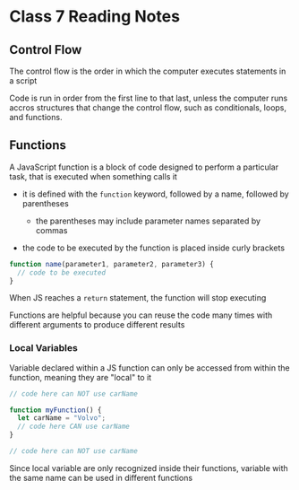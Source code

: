 # Class 7 Reading Notes

## Control Flow

The control flow is the order in which the computer executes statements in a script

Code is run in order from the first line to that last, unless the computer runs accros structures that change the control flow, such as conditionals, loops, and functions.

## Functions

A JavaScript function is a block of code designed to perform a particular task, that is executed when something calls it

- it is defined with the `function` keyword, followed by a name, followed by parentheses

  - the parentheses may include parameter names separated by commas

- the code to be executed by the function is placed inside curly brackets

```javascript
function name(parameter1, parameter2, parameter3) {
  // code to be executed
}
```

When JS reaches a `return` statement, the function will stop executing

Functions are helpful because you can reuse the code many times with different arguments to produce different results

### Local Variables

Variable declared within a JS function can only be accessed from within the function, meaning they are "local" to it

```javascript
// code here can NOT use carName

function myFunction() {
  let carName = "Volvo";
  // code here CAN use carName
}

// code here can NOT use carName
```

Since local variable are only recognized inside their functions, variable with the same name can be used in different functions
